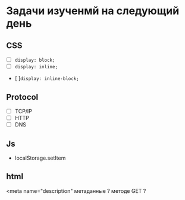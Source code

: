 # Задачи изученмй на следующий день 
## CSS
* [ ] `display: block;`
* [ ] `display: inline;`
* [ ]`display: inline-block;`
## Protocol 
* [ ] TCP/IP
* [ ] HTTP 
* [ ] DNS
## Js
* localStorage.setItem
## html 
 <meta name="description"  метаданные ?
   методе GET ?